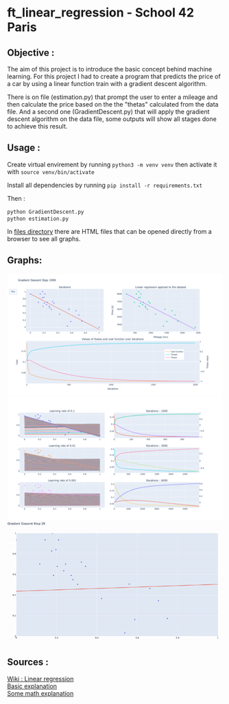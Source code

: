 # ft_linear_regression - School 42 Paris

## Objective :

The aim of this project is to introduce the basic concept behind machine learning. For this project I had to create a program that predicts the price of a car by
using a linear function train with a gradient descent algorithm.

There is on file (estimation.py) that prompt the user to enter a mileage and then calculate the price based on the the "thetas" calculated from the data file. And a second one (GradientDescent.py) that will apply the gradient descent algorithm on the data file, some outputs will show all stages done to achieve this result.

## Usage :   

Create virtual envirement by running `python3 -m venv venv` then activate it with `source venv/bin/activate`  

Install all dependencies by running `pip install -r requirements.txt`  

Then :
```
python GradientDescent.py
python estimation.py
```
In [files directory](files/) there are HTML files that can be opened directly from a browser to see all graphs.

## Graphs:

![](files/GradientDescent.png)
![](files/comparison.png)
![](files/steps.gif)

## Sources :

[Wiki : Linear regression](https://en.wikipedia.org/wiki/Linear_regression)  
[Basic explanation](https://machinelearningmastery.com/linear-regression-for-machine-learning/)  
[Some math explanation](https://towardsdatascience.com/mathematics-for-machine-learning-linear-regression-least-square-regression-de09cf53757c)  

